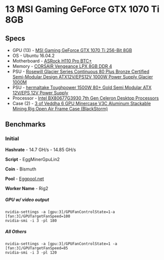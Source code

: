 # 13 MSI Gaming GeForce GTX 1070 Ti 8GB
## Specs
* GPU (13) - [MSI Gaming GeForce GTX 1070 Ti 256-Bit 8GB ](https://www.amazon.com/MSI-GTX-1070-TI-GAMING/dp/B076Q6GYKY)
* OS - Ubuntu 16.04.2
* Motherboard - [ASRock H110 Pro BTC+](https://www.amazon.com/gp/product/B073BX57M1/ref=oh_aui_detailpage_o01_s01?ie=UTF8&psc=1)
* Memory -
  [CORSAIR Vengeance LPX 8GB DDR 4](https://www.amazon.com/gp/product/B01ARHBBPS/ref=oh_aui_detailpage_o03_s00?ie=UTF8&psc=1)
* PSU -
  [Rosewill Glacier Series Continuous 80 Plus Bronze Certified Semi-Modular Design ATX12V/EPS12V 1000W Power Supply Glacier 1000M](https://www.amazon.com/gp/product/B00SAYCI5S/ref=oh_aui_detailpage_o00_s00?ie=UTF8&psc=1)
* PSU -
  [hermaltake Toughpower 1500W 80+ Gold Semi Modular ATX 12V/EPS 12V Power Supply ](https://www.amazon.com/Thermaltake-Toughpower-Modular-Warranty-PS-TPD-1500MPCGUS-1/dp/B00M2UIN6Y)
* Processor - [Intel BX80677G3930 7th Gen Celeron Desktop Processors](https://www.amazon.com/gp/product/B01MYTY55V/ref=oh_aui_detailpage_o04_s00?ie=UTF8&psc=1)
* Case (2) -
  [3 of Veddha 6 GPU Minercase V3C Aluminum Stackable Mining Rig Open Air Frame Case (BlackStorm)](https://www.amazon.com/gp/product/B076MQQ1DT/ref=oh_aui_detailpage_o01_s00?ie=UTF8&psc=1)

## Benchmarks
### Initial
**Hashrate** - 14.7 GH/s - 14.85 GH/s

**Script** - EggMinerGpuLin2

**Coin** - Bismuth

**Pool** - [Eggpool.net](http://eggpool.net/index.php?action=miner&miner=9e4a05b6254997b66e28222236de4c97fdacb82c87bbab8293c42545)

**Worker Name** - Rig2

##### GPU w/ video output

```
nvidia-settings -a [gpu:3]/GPUFanControlState=1-a [fan:3]/GPUTargetFanSpeed=100
nvidia-smi -i 3 -pl 180
```

##### All Others
```
nvidia-settings -a [gpu:3]/GPUFanControlState=1 -a [fan:3]/GPUTargetFanSpeed=85
nvidia-smi -i 3 -pl 120
```